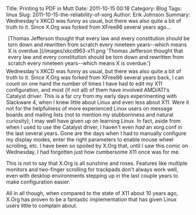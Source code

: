 Title: Printing to PDF in Mutt
Date: 2011-10-15 00:18
Category: Blog
Tags: linux
Slug: 2011-10-15-the-reliability-of-xorg
Author: Erik Johnson
Summary: Wednesday's XKCD was funny as usual, but there was also quite a bit of truth to it. Since X.Org was forked from XFree86 several years ago...

<div style='float: right; margin-left: 5px; margin-bottom: 5px;'>
[Thomas Jefferson thought that every law and every constitution should be torn down and rewritten from scratch every nineteen years--which means X is overdue.](/images/xkcd963-x11.png 'Thomas Jefferson thought that every law and every constitution should be torn down and rewritten from scratch every nineteen years--which means X is overdue.')
</div>

Wednesday's XKCD was funny as usual, but there was also quite a bit of truth to
it. Since X.Org was forked from XFree86 several years back, I can count on one
hand the number of times I have had to edit my X11 configuration, and most (if
not all) of them have involved AMD/ATI's Catalyst driver. This is a far cry
from my early days experimenting with Slackware 4, when I knew little about
Linux and even less about X11. Were it not for the helpfulness of more
experienced Linux users on message boards and mailing lists (not to mention my
stubbornness and natural curiosity), I may well have given up on learning
Linux. In fact, aside from when I used to use the Catalyst driver, I haven't
even *had* an xorg.conf in the last several years. Gone are the days when I had
to manually configure my display modes, enter the right parameters to enable
mouse wheel scrolling, etc. I have been so spoiled by X.Org that, until I saw
this comic on Wednesday, I had forgotten just how cumbersome X11 once was for
me.

This is not to say that X.Org is all sunshine and roses. Features like multiple
monitors and two-finger scrolling for trackpads don't always work well, even
with desktop environments stepping up in the last couple years to make
configuration easier.

All in all though, when compared to the state of X11 about 10 years ago, X.Org
has proven to be a fantastic implementation that has given Linux users little
to complain about.

